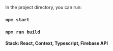 In the project directory, you can run:

### `npm start`

### `npm run build`

#### Stack: React, Context, Typescript, Firebase API

